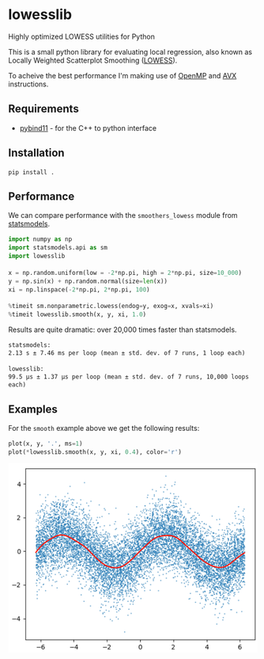 # lowesslib
Highly optimized LOWESS utilities for Python

This is a small python library for evaluating local regression, also known as
Locally Weighted Scatterplot Smoothing ([LOWESS](https://en.wikipedia.org/wiki/Local_regression)).

To acheive the best performance I'm making use of [OpenMP](www.openmp.org) and
[AVX](https://en.wikipedia.org/wiki/AVX-512) instructions.

## Requirements

* [pybind11](https://github.com/pybind/pybind11) - for the C++ to python interface

## Installation

```
pip install .
```

## Performance

We can compare performance with the `smoothers_lowess` module from
[statsmodels](https://www.statsmodels.org/dev/generated/statsmodels.nonparametric.smoothers_lowess.lowess.html#).

```python
import numpy as np
import statsmodels.api as sm
import lowesslib

x = np.random.uniform(low = -2*np.pi, high = 2*np.pi, size=10_000)
y = np.sin(x) + np.random.normal(size=len(x))
xi = np.linspace(-2*np.pi, 2*np.pi, 100)

%timeit sm.nonparametric.lowess(endog=y, exog=x, xvals=xi)
%timeit lowesslib.smooth(x, y, xi, 1.0)
```

Results are quite dramatic: over 20,000 times faster than statsmodels.

```
statsmodels:
2.13 s ± 7.46 ms per loop (mean ± std. dev. of 7 runs, 1 loop each)

lowesslib:
99.5 µs ± 1.37 µs per loop (mean ± std. dev. of 7 runs, 10,000 loops each)
```
## Examples

For the `smooth` example above we get the following results:

```python
plot(x, y, '.', ms=1)
plot(*lowesslib.smooth(x, y, xi, 0.4), color='r')
```
![figure_1](img/Figure_1.png)
